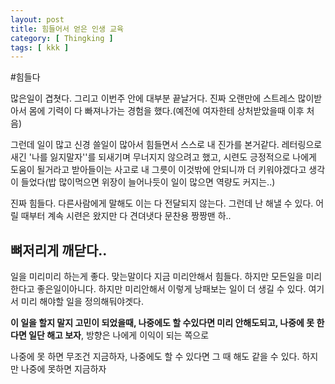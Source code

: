 ```yaml
---
layout: post
title: 힘들어서 얻은 인생 교육
category: [ Thingking ]
tags: [ kkk ]
---
```


#힘들다

많은일이 겹쳣다. 그리고 이번주 안에 대부분 끝날거다.
진짜 오랜만에 스트레스 많이받아서 몸에 기력이 다 빠져나가는 경험을 했다.(예전에 여자한테 상처받았을때 이후 처음)

그런데 일이 많고 신경 쓸일이 많아서 힘들면서 스스로 내 진가를 본거같다.
레터링으로 새긴 '나를 잃지말자''를 되새기며 무너지지 않으려고 했고, 시련도 긍정적으로 나에게 도움이 될거라고 받아들이는 사고로 내 그릇이 이것밖에 안되니까
더 키워야겠다고 생각이 들었다(밥 많이먹으면 위장이 늘어나듯이 일이 많으면 역량도 커지는..)

진짜 힘들다. 다른사람에게 말해도 이는 다 전달되지 않는다.
그런데 난 해낼 수 있다. 어릴 때부터 계속 시련은 왔지만 다 견뎌냇다 문찬용 짱짱맨 하..

## 뼈저리게 깨닫다..

일을 미리미리 하는게 좋다. 맞는말이다 지금 미리안해서 힘들다. 하지만 모든일을 미리한다고 좋은일이아니다.
하지만 미리안해서 이렇게 낭패보는 일이 더 생길 수 있다.
여기서 미리 해야할 일을 정의해둬야겟다.

**이 일을 할지 말지 고민이 되었을때, 나중에도 할 수있다면 미리 안해도되고, 나중에 못 한다면 일단 해고 보자**, 방향은 나에게 이익이 되는 쪽으로

나중에 못 하면 무조건 지금하자, 나중에도 할 수 있다면 그 때 해도 같을 수 있다. 하지만 나중에 못하면 지금하자

